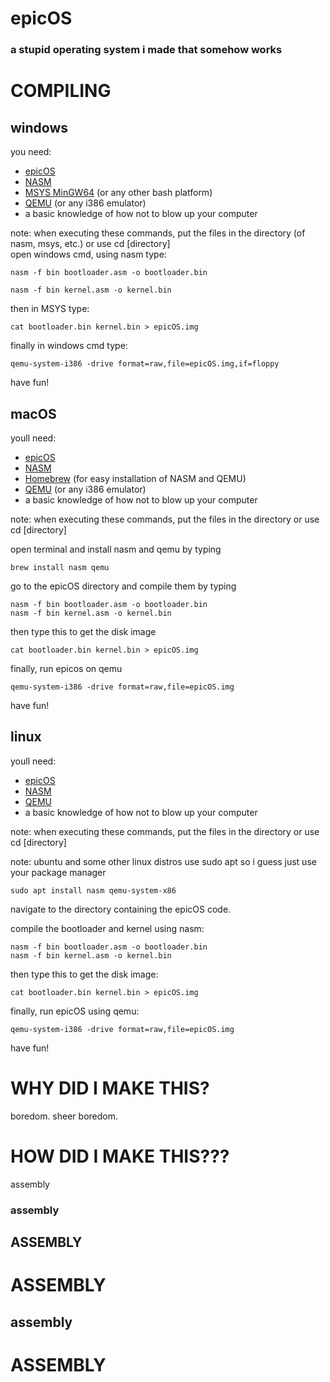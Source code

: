 # epicOS
### a stupid operating system i made that somehow works


# COMPILING

## windows
you need:  

- [epicOS](https://github.com/rileeyyy/epicos/archive/refs/heads/main.zip)  
- [NASM](https://nasm.us/)   
- [MSYS MinGW64](https://www.msys2.org/) (or any other bash platform)    
- [QEMU](https://www.qemu.org/) (or any i386 emulator)   
- a basic knowledge of how not to blow up your computer   

note: when executing these commands, put the files in the directory (of nasm, msys, etc.) or use cd [directory]    
open windows cmd, using nasm type:  
```
nasm -f bin bootloader.asm -o bootloader.bin
```  
```
nasm -f bin kernel.asm -o kernel.bin
```    
then in MSYS type:  
```
cat bootloader.bin kernel.bin > epicOS.img
```  
finally in windows cmd type:  
```
qemu-system-i386 -drive format=raw,file=epicOS.img,if=floppy
```

have fun!  

## macOS

youll need:

- [epicOS](https://github.com/rileeyyy/epicos/archive/refs/heads/main.zip)
- [NASM](https://nasm.us/)
- [Homebrew](https://brew.sh/) (for easy installation of NASM and QEMU)
- [QEMU](https://www.qemu.org/) (or any i386 emulator)
- a basic knowledge of how not to blow up your computer

note: when executing these commands, put the files in the directory or use cd [directory]  

open terminal and install nasm and qemu by typing

```
brew install nasm qemu
```

go to the epicOS directory and compile them by typing

```
nasm -f bin bootloader.asm -o bootloader.bin
nasm -f bin kernel.asm -o kernel.bin
```

then type this to get the disk image

```
cat bootloader.bin kernel.bin > epicOS.img
```

finally, run epicos on qemu

```
qemu-system-i386 -drive format=raw,file=epicOS.img
```

have fun!

## linux
youll need:

- [epicOS](https://github.com/rileeyyy/epicos/archive/refs/heads/main.zip)
- [NASM](https://nasm.us/)
- [QEMU](https://www.qemu.org/)
- a basic knowledge of how not to blow up your computer

note: when executing these commands, put the files in the directory or use cd [directory]  

note: ubuntu and some other linux distros use sudo apt so i guess just use your package manager

```
sudo apt install nasm qemu-system-x86
```

navigate to the directory containing the epicOS code.

compile the bootloader and kernel using nasm:

```
nasm -f bin bootloader.asm -o bootloader.bin
nasm -f bin kernel.asm -o kernel.bin
```

then type this to get the disk image:

```
cat bootloader.bin kernel.bin > epicOS.img
```

finally, run epicOS using qemu:

```
qemu-system-i386 -drive format=raw,file=epicOS.img
```

have fun!

# WHY DID I MAKE THIS?
boredom.
sheer boredom.


# HOW DID I MAKE THIS???

assembly
### assembly
## ASSEMBLY
# ASSEMBLY
## assembly
# ASSEMBLY
